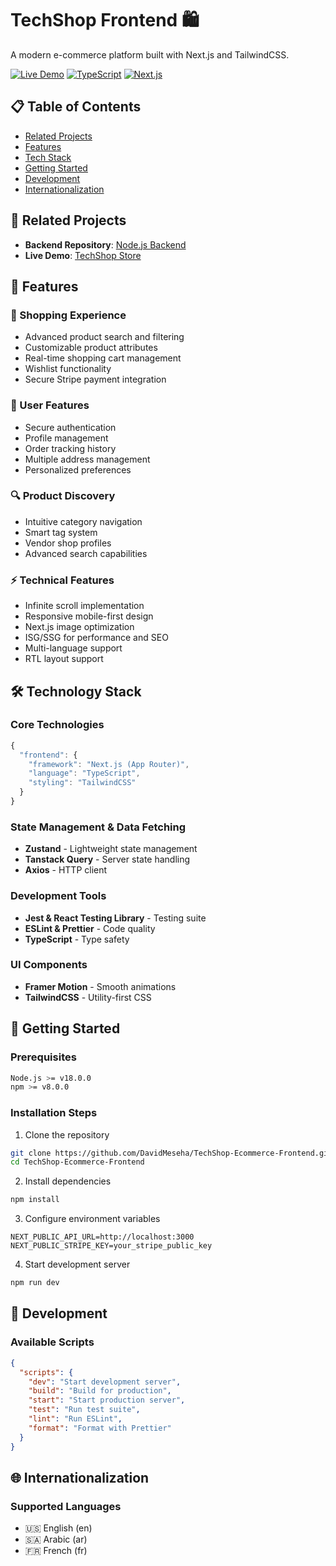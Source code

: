# TechShop Frontend 🛍️

A modern e-commerce platform built with Next.js and TailwindCSS.

[![Live Demo](https://img.shields.io/badge/demo-live-green)](https://techshop-commerce.vercel.app/)
[![TypeScript](https://img.shields.io/badge/TypeScript-007ACC?logo=typescript&logoColor=white)](https://www.typescriptlang.org/)
[![Next.js](https://img.shields.io/badge/Next.js-black?logo=next.js&logoColor=white)](https://nextjs.org/)

## 📋 Table of Contents
- [Related Projects](#-related-projects)
- [Features](#-features)
- [Tech Stack](#-technology-stack)
- [Getting Started](#-getting-started)
- [Development](#-development)
- [Internationalization](#-internationalization)

## 🔗 Related Projects

- **Backend Repository**: [Node.js Backend](https://github.com/DavidMeseha/allInOne-myShop-back)
- **Live Demo**: [TechShop Store](https://techshop-commerce.vercel.app/)

## 🎯 Features

### 🛒 Shopping Experience
- Advanced product search and filtering
- Customizable product attributes
- Real-time shopping cart management
- Wishlist functionality
- Secure Stripe payment integration

### 👤 User Features
- Secure authentication
- Profile management
- Order tracking history
- Multiple address management
- Personalized preferences

### 🔍 Product Discovery
- Intuitive category navigation
- Smart tag system
- Vendor shop profiles
- Advanced search capabilities

### ⚡ Technical Features
- Infinite scroll implementation
- Responsive mobile-first design
- Next.js image optimization
- ISG/SSG for performance and SEO
- Multi-language support
- RTL layout support

## 🛠️ Technology Stack

### Core Technologies
```typescript
{
  "frontend": {
    "framework": "Next.js (App Router)",
    "language": "TypeScript",
    "styling": "TailwindCSS"
  }
}
```

### State Management & Data Fetching
- **Zustand** - Lightweight state management
- **Tanstack Query** - Server state handling
- **Axios** - HTTP client

### Development Tools
- **Jest & React Testing Library** - Testing suite
- **ESLint & Prettier** - Code quality
- **TypeScript** - Type safety

### UI Components
- **Framer Motion** - Smooth animations
- **TailwindCSS** - Utility-first CSS

## 🚀 Getting Started

### Prerequisites
```bash
Node.js >= v18.0.0
npm >= v8.0.0
```

### Installation Steps

1. Clone the repository
```bash
git clone https://github.com/DavidMeseha/TechShop-Ecommerce-Frontend.git
cd TechShop-Ecommerce-Frontend
```

2. Install dependencies
```bash
npm install
```

3. Configure environment variables
```env
NEXT_PUBLIC_API_URL=http://localhost:3000
NEXT_PUBLIC_STRIPE_KEY=your_stripe_public_key
```

4. Start development server
```bash
npm run dev
```

## 🧪 Development

### Available Scripts
```json
{
  "scripts": {
    "dev": "Start development server",
    "build": "Build for production",
    "start": "Start production server",
    "test": "Run test suite",
    "lint": "Run ESLint",
    "format": "Format with Prettier"
  }
}
```

## 🌐 Internationalization

### Supported Languages
- 🇺🇸 English (en)
- 🇸🇦 Arabic (ar)
- 🇫🇷 French (fr)

